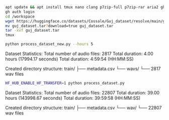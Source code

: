 ```bash
apt update && apt install tmux nano clang p7zip-full p7zip-rar aria2 gh -y
gh auth login
cd /workspace
wget https://huggingface.co/datasets/Cossale/Guj_dataset/resolve/main/guj_dataset.tar?download=true
mv guj_dataset.tar?download=true guj_dataset.tar
tar -xvf guj_dataset.tar
tmux
```

```bash
python process_dataset_new.py --hours 5
```

Dataset Statistics:
Total number of audio files: 2817
Total duration: 4.00 hours (17994.17 seconds)
Total duration: 4:59:54 (HH:MM:SS)

Created directory structure:
train/
├── metadata.csv
└── wavs/
    └── 2817 wav files

```bash
HF_HUB_ENABLE_HF_TRANSFER=1 python process_dataset.py
```

Dataset Statistics:
Total number of audio files: 22807
Total duration: 39.00 hours (143998.67 seconds)
Total duration: 39:59:58 (HH:MM:SS)

Created directory structure:
train/
├── metadata.csv
└── wav/
    └── 22807 wav files